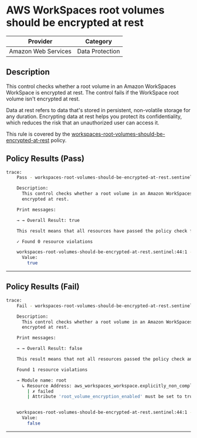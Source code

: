 # AWS WorkSpaces root volumes should be encrypted at rest

| Provider            | Category        |
| ------------------- | --------------- |
| Amazon Web Services | Data Protection |

## Description

This control checks whether a root volume in an Amazon WorkSpaces WorkSpace is encrypted at rest. The control fails if the WorkSpace root volume isn't encrypted at rest.

Data at rest refers to data that's stored in persistent, non-volatile storage for any duration. Encrypting data at rest helps you protect its confidentiality, which reduces the risk that an unauthorized user can access it.

This rule is covered by the [workspaces-root-volumes-should-be-encrypted-at-rest](https://github.com/hashicorp/policy-library-FSBP-Policy-Set-for-AWS-Terraform/blob/main/policies/workspaces/workspaces-root-volumes-should-be-encrypted-at-rest.sentinel) policy.

## Policy Results (Pass)

```bash
trace:
    Pass - workspaces-root-volumes-should-be-encrypted-at-rest.sentinel

    Description:
      This control checks whether a root volume in an Amazon WorkSpaces WorkSpace is
      encrypted at rest.

    Print messages:

    → → Overall Result: true

    This result means that all resources have passed the policy check for the policy workspaces-root-volumes-should-be-encrypted-at-rest.

    ✓ Found 0 resource violations

    workspaces-root-volumes-should-be-encrypted-at-rest.sentinel:44:1 - Rule "main"
      Value:
        true
```

---

## Policy Results (Fail)

```bash
trace:
    Fail - workspaces-root-volumes-should-be-encrypted-at-rest.sentinel

    Description:
      This control checks whether a root volume in an Amazon WorkSpaces WorkSpace is
      encrypted at rest.

    Print messages:

    → → Overall Result: false

    This result means that not all resources passed the policy check and the protected behavior is not allowed for the policy workspaces-root-volumes-should-be-encrypted-at-rest.

    Found 1 resource violations

    → Module name: root
      ↳ Resource Address: aws_workspaces_workspace.explicitly_non_compliant
        | ✗ failed
        | Attribute 'root_volume_encryption_enabled' must be set to true for 'aws_workspaces_workspace' resources. Refer to https://docs.aws.amazon.com/securityhub/latest/userguide/workspaces-controls.html#workspaces-2 for more details.


    workspaces-root-volumes-should-be-encrypted-at-rest.sentinel:44:1 - Rule "main"
      Value:
        false
```

---

